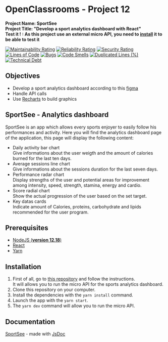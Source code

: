 # OpenClassrooms - Project 12
**Project Name: SportSee**  
**Project Title: "Develop a sport analytics dashboard with React"**  
**Test it ! : As this project use an external micro API, you need to [install](#installation) it to be able to test it**

[![Maintainability Rating](https://sonarcloud.io/api/project_badges/measure?project=RmiMekaa_RemiRoeland_12_25-11-2021&metric=sqale_rating)](https://sonarcloud.io/summary/new_code?id=RmiMekaa_RemiRoeland_12_25-11-2021)
[![Reliability Rating](https://sonarcloud.io/api/project_badges/measure?project=RmiMekaa_RemiRoeland_12_25-11-2021&metric=reliability_rating)](https://sonarcloud.io/summary/new_code?id=RmiMekaa_RemiRoeland_12_25-11-2021)
[![Security Rating](https://sonarcloud.io/api/project_badges/measure?project=RmiMekaa_RemiRoeland_12_25-11-2021&metric=security_rating)](https://sonarcloud.io/summary/new_code?id=RmiMekaa_RemiRoeland_12_25-11-2021)  
[![Lines of Code](https://sonarcloud.io/api/project_badges/measure?project=RmiMekaa_RemiRoeland_12_25-11-2021&metric=ncloc)](https://sonarcloud.io/summary/new_code?id=RmiMekaa_RemiRoeland_12_25-11-2021)
[![Bugs](https://sonarcloud.io/api/project_badges/measure?project=RmiMekaa_RemiRoeland_12_25-11-2021&metric=bugs)](https://sonarcloud.io/summary/new_code?id=RmiMekaa_RemiRoeland_12_25-11-2021)
[![Code Smells](https://sonarcloud.io/api/project_badges/measure?project=RmiMekaa_RemiRoeland_12_25-11-2021&metric=code_smells)](https://sonarcloud.io/summary/new_code?id=RmiMekaa_RemiRoeland_12_25-11-2021)
[![Duplicated Lines (%)](https://sonarcloud.io/api/project_badges/measure?project=RmiMekaa_RemiRoeland_12_25-11-2021&metric=duplicated_lines_density)](https://sonarcloud.io/summary/new_code?id=RmiMekaa_RemiRoeland_12_25-11-2021)
[![Technical Debt](https://sonarcloud.io/api/project_badges/measure?project=RmiMekaa_RemiRoeland_12_25-11-2021&metric=sqale_index)](https://sonarcloud.io/summary/new_code?id=RmiMekaa_RemiRoeland_12_25-11-2021)

## Objectives
 - Develop a sport analytics dashboard according to this [figma](https://www.figma.com/file/BMomGVZqLZb811mDMShpLu/UI-design-Sportify-FR?node-id=0%3A1)
 - Handle API calls
 - Use [Recharts](https://recharts.org/en-US/) to build graphics

## SportSee - Analytics dashboard

SportSee is an app which allows every sports enjoyer to easily follow his performances and activity.
Here you will find the analytics dashboard page of the application, this page will display the following content:

- Daily activity bar chart  
Give informations about the user weigth and the amount of calories burned for the last ten days.
- Average sessions line chart  
Give informations about the sessions duration for the last seven days.
- Performance radar chart  
Display strengths of the user and potential areas for improvement among intensity, speed, strength, stamina, energy and cardio.
- Score radial chart  
Show the actual progression of the user based on the set target.
- Key datas cards  
Indicate amount of Calories, proteins, carbohydrate and lipids recommended for the user program.

## Prerequisites

- [NodeJS (**version 12.18**)](https://nodejs.org/en/)
- [React](https://fr.reactjs.org/)
- [Yarn](https://yarnpkg.com/)

## Installation

1. First of all, go to [this repository](https://github.com/OpenClassrooms-Student-Center/P9-front-end-dashboard) and follow the instructions.  
It will allows you to run the micro API for the sports analytics dashboard.    
2. Clone this repository on your computer.  
3. Install the dependencies with the `yarn install` command.  
4. Launch the app with the `yarn start`.  
5. The `yarn dev` command will allow you to run the micro API.  

## Documentation

[SportSee](https://rmimekaa.github.io/RemiRoeland_12_25-11-2021/index.html) - made with [JsDoc](https://jsdoc.app/)

